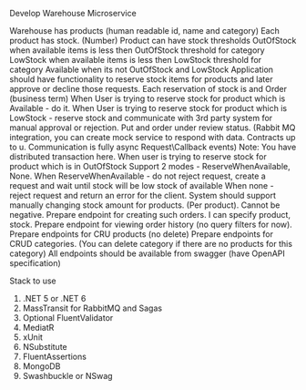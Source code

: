Develop Warehouse Microservice
 
Warehouse has products      (human readable id, name and category)
Each product has stock. (Number)
Product can have stock thresholds
OutOfStock when available items is less then OutOfStock threshold for category
LowStock when available items is less then LowStock threshold for category
Available when its not OutOfStock and LowStock
Application should have functionality to reserve stock items for products and later approve or decline those requests.
Each reservation of stock is and Order (business term)
When User is trying to reserve stock for product which is Available - do it.
When User is trying to reserve stock for product which is LowStock - reserve stock and communicate with 3rd party system for manual approval or rejection.  Put and order under review status. (Rabbit MQ integration, you can create mock service to respond with data. Contracts up to u. Communication is fully async Request\Callback events) Note: You have distributed transaction here.
When user is trying to reserve stock for product which is in OutOfStock
Support 2 modes - ReserveWhenAvailable, None.
When ReserveWhenAvailable - do not reject request, create a request and wait until stock will be low stock of available
When none - reject request and return an error for the client.
System should support manually changing stock amount for products. (Per product). Cannot be negative.
Prepare endpoint for creating such orders.
I can specify product, stock.
Prepare endpoint for viewing order history (no query filters for now).
Prepare endpoints for CRU products (no delete)
Prepare endpoints for CRUD categories. (You can delete category if there are no products for this category)
All endpoints should be available from swagger (have OpenAPI specification)
 
Stack to use
1. .NET 5 or .NET 6
2. MassTransit for RabbitMQ and Sagas
3. Optional FluentValidator
4. MediatR
5. xUnit
6. NSubstitute
7. FluentAssertions
8. MongoDB
9. Swashbuckle or NSwag
